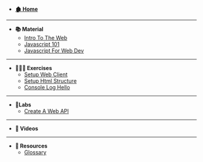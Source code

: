 - **[🏚 Home](/_home.md)**
---
- **📚 Material**
    - [Intro To The Web](/courses/programming/material/webdev/intro-to-the-web.md)
    - [Javascript 101](/courses/programming/material/)
    - [Javascript For Web Dev](./courses/programming/_home.md)
---
- **🏋🏽‍♀️ Exercises**
    - [Setup Web Client](./courses/programming/_home.md)
    - [Setup Html Structure](./courses/programming/_home.md)
    - [Console Log Hello](./courses/programming/_home.md)
---
- **🧪Labs**
    - [Create A Web API](./courses/programming/_home.md)
---
- **🎥 Videos**

<!-- #### Ex.1 [Intro To The Web](./courses/programming/_home.md)
[![IMAGE ALT TEXT HERE](https://img.youtube.com/vi/YOUTUBE_VIDEO_ID_HERE/0.jpg)](https://www.youtube.com/watch?v=YOUTUBE_VIDEO_ID_HERE) -->
---
- **🧰 Resources**
    - [Glossary](/resources/glossary.md)